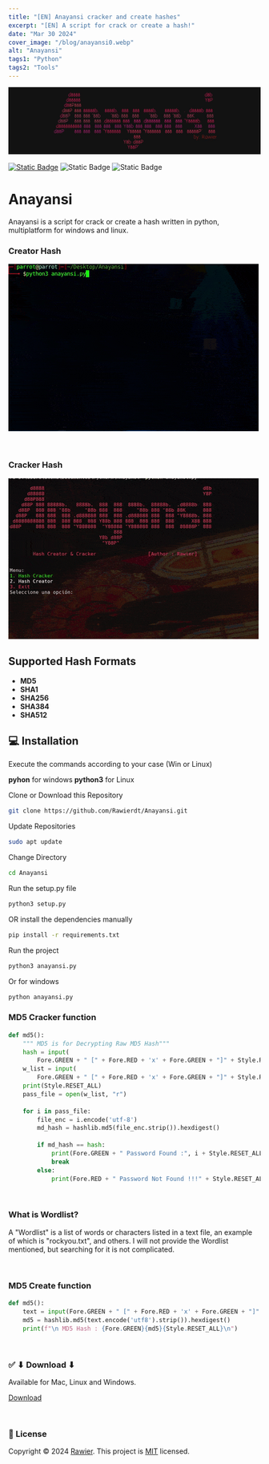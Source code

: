 ```yaml
---
title: "[EN] Anayansi cracker and create hashes"
excerpt: "[EN] A script for crack or create a hash!"
date: "Mar 30 2024"
cover_image: "/blog/anayansi0.webp"
alt: "Anayansi"
tags1: "Python"
tags2: "Tools"
---
```


![Anayansi](https://raw.githubusercontent.com/Rawierdt/Anayansi/main/assets/title.jpg)

[![Static Badge](https://img.shields.io/badge/%20build-MIT-brightgreen?logo=github&label=LICENSE)](https://github.com/Rawierdt/Anayansi/LICENSE)
![Static Badge](https://img.shields.io/badge/MARCH%202024-red?label=RELEASE%20DATE)
![Static Badge](https://img.shields.io/badge/LANGUAGE-Python-yellow?logo=python)

# Anayansi

Anayansi is a script for crack or create a hash written in python, multiplatform for windows and linux.

### Creator Hash

![aCreator](https://raw.githubusercontent.com/Rawierdt/Anayansi/main/assets/anayansi_creator.gif)

&nbsp;

### Cracker Hash

![aCracker](https://raw.githubusercontent.com/Rawierdt/Anayansi/main/assets/anayansi_cracker.gif)

## Supported Hash Formats

* **MD5**
* **SHA1**
* **SHA256**
* **SHA384**
* **SHA512**

## 💻 Installation

Execute the commands according to your case (Win or Linux)

**pyhon** for windows **python3** for Linux

Clone or Download this Repository

```bash
git clone https://github.com/Rawierdt/Anayansi.git
```

Update Repositories

```bash
sudo apt update
```

Change Directory

```bash
cd Anayansi
```

Run the setup.py file

```bash
python3 setup.py
```

OR install the dependencies manually

```bash
pip install -r requirements.txt
```

Run the project

```bash
python3 anayansi.py
```

Or for windows

```bash
python anayansi.py
```

### MD5 Cracker function

```python
def md5():
    """ MD5 is for Decrypting Raw MD5 Hash"""
    hash = input(
        Fore.GREEN + " [" + Fore.RED + 'x' + Fore.GREEN + "]" + Style.RESET_ALL + " Enter the Hash : " + Fore.GREEN)
    w_list = input(
        Fore.GREEN + " [" + Fore.RED + 'x' + Fore.GREEN + "]" + Style.RESET_ALL + " Input Full Path of Wordlist : " + Fore.GREEN)
    print(Style.RESET_ALL)
    pass_file = open(w_list, "r")

    for i in pass_file:
        file_enc = i.encode('utf-8')
        md_hash = hashlib.md5(file_enc.strip()).hexdigest()

        if md_hash == hash:
            print(Fore.GREEN + " Password Found :", i + Style.RESET_ALL)
            break
        else:
            print(Fore.RED + " Password Not Found !!!" + Style.RESET_ALL)
```

&nbsp;

### What is Wordlist?

A "Wordlist" is a list of words or characters listed in a text file, an example of which is "rockyou.txt", and others.
I will not provide the Wordlist mentioned, but searching for it is not complicated.

&nbsp;

### MD5 Create function

```python
def md5():
    text = input(Fore.GREEN + " [" + Fore.RED + 'x' + Fore.GREEN + "]" + Style.RESET_ALL + " Enter String : " + Fore.GREEN + Style.RESET_ALL)
    md5 = hashlib.md5(text.encode('utf8').strip()).hexdigest()
    print(f"\n MD5 Hash : {Fore.GREEN}{md5}{Style.RESET_ALL}\n")
```

&nbsp;

### ✅ ⬇ Download ⬇

Available for Mac, Linux and Windows.

[Download](https://github.com/Rawierdt/Anayansi)

&nbsp;

### 📝 License

Copyright © 2024 [Rawier](https://rawier.vercel.app). This project is [MIT](https://github.com/Rawierdt/Anayansi/blob/main/LICENSE) licensed.
